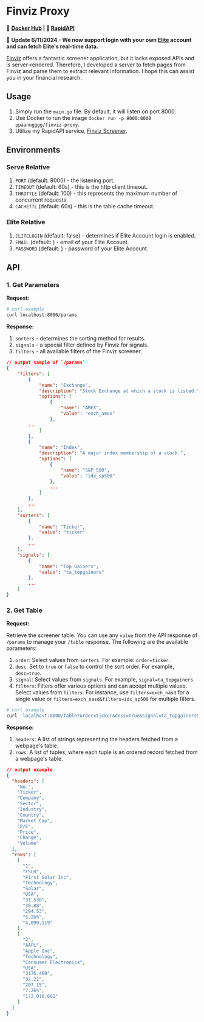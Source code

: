 # **Finviz Proxy**

🐳 **[Docker Hub](https://hub.docker.com/r/ppaanngggg/finviz-proxy) | 🐙 [RapidAPI](https://rapidapi.com/ppaanngggg/api/finviz-screener)**

👏 **Update 6/11/2024 - We now support login with your own [Elite](https://finviz.com/elite.ashx?a=611157936) account and can fetch Elite's real-time data.**

[Finviz](https://finviz.com/?a=611157936) offers a fantastic screener application, but it lacks exposed APIs and is server-rendered. Therefore, I developed a server to fetch pages from Finviz and parse them to extract relevant information. I hope this can assist you in your financial research.

## **Usage**

1. Simply run the `main.go` file. By default, it will listen on port 8000.
2. Use Docker to run the image `docker run -p 8000:8000 ppaanngggg/finviz-proxy`.
3. Utilize my RapidAPI service, [Finviz Screener](https://rapidapi.com/ppaanngggg/api/finviz-screener).

## **Environments**

### Serve Relative

1. `PORT` (default: 8000) - the listening port.
2. `TIMEOUT` (default: 60s) - this is the http client timeout.
3. `THROTTLE` (default: 100) - this represents the maximum number of concurrent requests.
4. `CACHETTL` (default: 60s) - this is the table cache timeout.

### Elite Relative

1. `ELITELOGIN` (default: false) - determines if Elite Account login is enabled.
2. `EMAIL` (default: ) - email of your Elite Account.
3. `PASSWORD` (default: ) - password of your Elite Account.

## **API**

### **1. Get Parameters**

**Request:**

```bash
# curl example
curl localhost:8000/params
```

**Response:**

1. `sorters` - determines the sorting method for results.
2. `signals` - a special filter defined by Finviz for signals.
3. `filters` - all available filters of the Finviz screener.

```json
// output sample of `/params`
{
	"filters": [
		{
			"name": "Exchange",
			"description": "Stock Exchange at which a stock is listed.",
			"options": [
				{
					"name": "AMEX",
					"value": "exch_amex"
				},
        ...
			]
		},
		{
			"name": "Index",
			"description": "A major index membership of a stock.",
			"options": [
				{
					"name": "S&P 500",
					"value": "idx_sp500"
				},
				...
			]
		},
		...
	],
	"sorters": [
		{
			"name": "Ticker",
			"value": "ticker"
		},
		...
	],
	"signals": [
		{
			"name": "Top Gainers",
			"value": "ta_topgainers"
		},
		...
	]
}
```

### **2. Get Table**

**Request:**

Retrieve the screener table. You can use any `value` from the API response of `/params` to manage your `/table` response. The following are the available parameters:

1. `order`: Select values from `sorters`. For example: `order=ticker`.
2. `desc`: Set to `true` or `false` to control the sort order. For example, `desc=true`.
3. `signal`: Select values from `signals`. For example, `signal=ta_topgainers`.
4. `filters`: Filters offer various options and can accept multiple values. Select values from `filters`. For instance, use `filters=exch_nasd` for a single value or `filters=exch_nasd&filters=idx_sp500` for multiple filters.

```bash
# curl example
curl 'localhost:8000/table?order=ticker&desc=true&signal=ta_topgainers&filters=exch_nasd&filters=idx_sp500'
```

**Response:**

1. `headers`: A list of strings representing the headers fetched from a webpage's table.
2. `rows`: A list of tuples, where each tuple is an ordered record fetched from a webpage's table.

```json
// output example
{
  "headers": [
    "No.",
    "Ticker",
    "Company",
    "Sector",
    "Industry",
    "Country",
    "Market Cap",
    "P/E",
    "Price",
    "Change",
    "Volume"
  ],
  "rows": [
    [
      "1",
      "FSLR",
      "First Solar Inc",
      "Technology",
      "Solar",
      "USA",
      "31.53B",
      "30.88",
      "294.53",
      "5.26%",
      "4,099,119"
    ],
    [
      "2",
      "AAPL",
      "Apple Inc",
      "Technology",
      "Consumer Electronics",
      "USA",
      "3176.46B",
      "32.21",
      "207.15",
      "7.26%",
      "172,010,601"
    ]
  ]
}
```